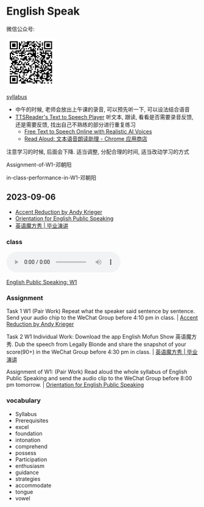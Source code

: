 # English Speak

微信公众号:

![](assets/qrcode.bmp)

<a class="Pages" target="_blank" href="assets/syllabus.pdf">syllabus</a>

- 中午的时候, 老师会放出上午课的录音, 可以预先听一下, 可以设法结合语音
- [TTSReader's Text to Speech Player](https://ttsreader.com/player/) 听文本, 跟读, 看看是否需要录音反馈, 还是需要反馈, 找出自己不熟练的部分进行重复练习
  - [Free Text to Speech Online with Realistic AI Voices](https://www.naturalreaders.com/online/)
  - [Read Aloud: 文本语音朗读助理 - Chrome 应用商店](https://chrome.google.com/webstore/detail/read-aloud-a-text-to-spee/hdhinadidafjejdhmfkjgnolgimiaplp)

注意学习的时候, 后面会下降. 适当调整, 分配合理的时间, 适当改动学习的方式

Assignment-of-W1-邓朝阳

in-class-performance-in-W1-邓朝阳

## 2023-09-06

- [Accent Reduction by Andy Krieger](https://mp.weixin.qq.com/s/-Q9BgD3rKus-OYhcJ_29kA)
- [Orientation for English Public Speaking](https://mp.weixin.qq.com/s/TvBgV0NuXoZ69xku4Tgejg)
- [英语魔方秀 | 毕业演讲](https://www.mofunenglish.com/app/share_section?section_id=89105&v=ios_11.0.14)

### class

<audio controls>
  <source class="Pages"
    src="assets/class-audio/Week-1-of-EPS-Part-I.m4a"
    type="audio/mp3">
  </source>
</audio>

[English Public Speaking: W1](https://mp.weixin.qq.com/s/vzJ4AJd70D9vIrHr6MB2kw)

### Assignment

Task 1 W1 (Pair Work) Repeat what the speaker said sentence by sentence. Send your audio chip to the WeChat Group before 4:10 pm in class. | [Accent Reduction by Andy Krieger](https://mp.weixin.qq.com/s/-Q9BgD3rKus-OYhcJ_29kA)

Task 2 W1 Individual Work: Download the app English Mofun Show 英语魔方秀. Dub the speech from Legally Blonde and share the snapshot of your score(90+) in the WeChat Group before 4:30 pm in class. | [英语魔方秀 | 毕业演讲](https://www.mofunenglish.com/app/share_section?section_id=89105&v=ios_11.0.14)

Assignment of W1: (Pair Work) Read aloud the whole syllabus of English Public Speaking and send the audio clip to the WeChat Group before 8:00 pm tomorrow. | [Orientation for English Public Speaking](https://mp.weixin.qq.com/s/TvBgV0NuXoZ69xku4Tgejg)

### vocabulary

- Syllabus
- Prerequisites
- excel
- foundation
- intonation
- comprehend
- possess
- Participation
- enthusiasm
- guidance
- strategies
- accommodate
- tongue
- vowel
